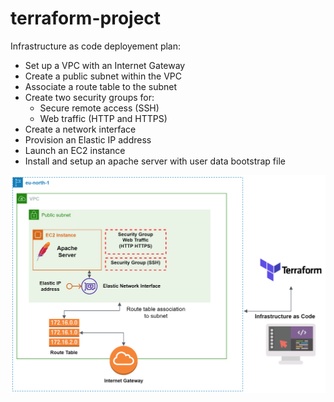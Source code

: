 # terraform-project

Infrastructure as code deployement plan:

- Set up a VPC with an Internet Gateway
- Create a public subnet within the VPC
- Associate a route table to the subnet
- Create two security groups for: 
    - Secure remote access (SSH) 
    - Web traffic (HTTP and HTTPS)  
- Create a network interface 
- Provision an Elastic IP address 
- Launch an EC2 instance 
- Install and setup an apache server with user data bootstrap file


<img src="diagram.png" alt="Alt text" title="Diagram of the infrastructure deployed">


